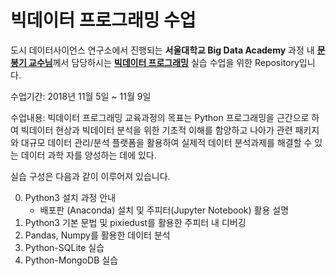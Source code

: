 # 빅데이터 프로그래밍 수업



도시 데이터사이언스 연구소에서 진행되는 **서울대학교 Big Data Academy** 과정 내 [**문봉기 교수님**](http://dbs.snu.ac.kr/)께서 담당하시는 [**빅데이터 프로그래밍**](http://udsl.snu.ac.kr/s2/s2_1.php) 실습 수업을 위한 Repository입니다.

수업기간: 2018년 11월 5일 ~ 11월 9일

수업내용: 빅데이터 프로그래밍 교육과정의 목표는 Python 프로그래밍을 근간으로 하여 빅데이터 현상과 빅데이터 분석을 위한 기초적 이해를 함양하고 나아가 관련 패키지와 대규모 데이터 관리/분석 플랫폼을 활용하여 실제적 데이터 분석과제를 해결할 수 있는 데이터 과학 자를 양성하는 데에 있다.

실습 구성은 다음과 같이 이루어져 있습니다.

0. Python3 설치 과정 안내
   - 배포판 (Anaconda) 설치 및 주피터(Jupyter Notebook) 활용 설명
1. Python3 기본 문법 및 pixiedust를 활용한 주피터 내 디버깅
2. Pandas, Numpy를 활용한 데이터 분석
3. Python-SQLite 실습
4. Python-MongoDB 실습